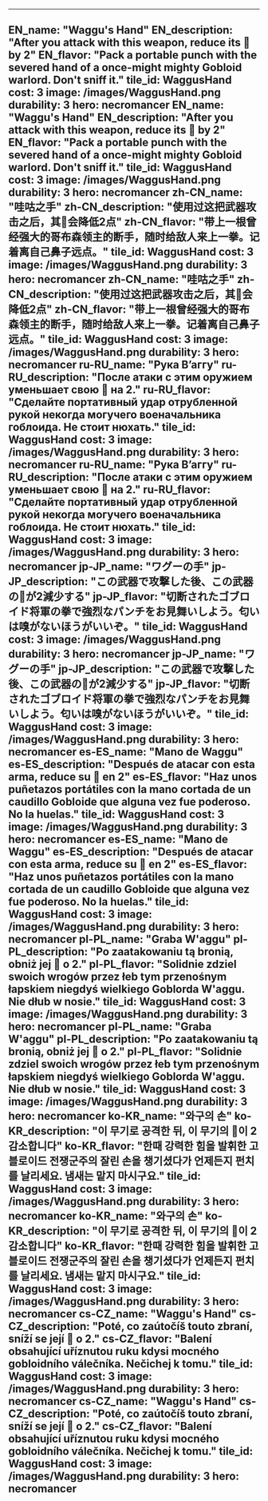---

EN_name: "Waggu's Hand"
EN_description: "After you attack with this weapon, reduce its 🔸 by 2"
EN_flavor: "Pack a portable punch with the severed hand of a once-might mighty Gobloid warlord. Don't sniff it."
tile_id: WaggusHand
cost: 3
image: /images/WaggusHand.png
durability: 3
hero: necromancer
EN_name: "Waggu's Hand"
EN_description: "After you attack with this weapon, reduce its 🔸 by 2"
EN_flavor: "Pack a portable punch with the severed hand of a once-might mighty Gobloid warlord. Don't sniff it."
tile_id: WaggusHand
cost: 3
image: /images/WaggusHand.png
durability: 3
hero: necromancer
zh-CN_name: "哇咕之手"
zh-CN_description: "使用过这把武器攻击之后，其🔸会降低2点"
zh-CN_flavor: "带上一根曾经强大的哥布森领主的断手，随时给敌人来上一拳。记着离自己鼻子远点。"
tile_id: WaggusHand
cost: 3
image: /images/WaggusHand.png
durability: 3
hero: necromancer
zh-CN_name: "哇咕之手"
zh-CN_description: "使用过这把武器攻击之后，其🔸会降低2点"
zh-CN_flavor: "带上一根曾经强大的哥布森领主的断手，随时给敌人来上一拳。记着离自己鼻子远点。"
tile_id: WaggusHand
cost: 3
image: /images/WaggusHand.png
durability: 3
hero: necromancer
ru-RU_name: "Рука В’аггу"
ru-RU_description: "После атаки с этим оружием уменьшает свою 🔸 на 2."
ru-RU_flavor: "Сделайте портативный удар отрубленной рукой некогда могучего военачальника гоблоида. Не стоит нюхать."
tile_id: WaggusHand
cost: 3
image: /images/WaggusHand.png
durability: 3
hero: necromancer
ru-RU_name: "Рука В’аггу"
ru-RU_description: "После атаки с этим оружием уменьшает свою 🔸 на 2."
ru-RU_flavor: "Сделайте портативный удар отрубленной рукой некогда могучего военачальника гоблоида. Не стоит нюхать."
tile_id: WaggusHand
cost: 3
image: /images/WaggusHand.png
durability: 3
hero: necromancer
jp-JP_name: "ワグーの手"
jp-JP_description: "この武器で攻撃した後、この武器の🔸が2減少する"
jp-JP_flavor: "切断されたゴブロイド将軍の拳で強烈なパンチをお見舞いしよう。匂いは嗅がないほうがいいぞ。"
tile_id: WaggusHand
cost: 3
image: /images/WaggusHand.png
durability: 3
hero: necromancer
jp-JP_name: "ワグーの手"
jp-JP_description: "この武器で攻撃した後、この武器の🔸が2減少する"
jp-JP_flavor: "切断されたゴブロイド将軍の拳で強烈なパンチをお見舞いしよう。匂いは嗅がないほうがいいぞ。"
tile_id: WaggusHand
cost: 3
image: /images/WaggusHand.png
durability: 3
hero: necromancer
es-ES_name: "Mano de Waggu"
es-ES_description: "Después de atacar con esta arma, reduce su 🔸 en 2"
es-ES_flavor: "Haz unos puñetazos portátiles con la mano cortada de un caudillo Gobloide que alguna vez fue poderoso. No la huelas."
tile_id: WaggusHand
cost: 3
image: /images/WaggusHand.png
durability: 3
hero: necromancer
es-ES_name: "Mano de Waggu"
es-ES_description: "Después de atacar con esta arma, reduce su 🔸 en 2"
es-ES_flavor: "Haz unos puñetazos portátiles con la mano cortada de un caudillo Gobloide que alguna vez fue poderoso. No la huelas."
tile_id: WaggusHand
cost: 3
image: /images/WaggusHand.png
durability: 3
hero: necromancer
pl-PL_name: "Graba W'aggu"
pl-PL_description: "Po zaatakowaniu tą bronią, obniż jej 🔸 o 2."
pl-PL_flavor: "Solidnie zdziel swoich wrogów przez łeb tym przenośnym łapskiem niegdyś wielkiego Goblorda W'aggu. Nie dłub w nosie."
tile_id: WaggusHand
cost: 3
image: /images/WaggusHand.png
durability: 3
hero: necromancer
pl-PL_name: "Graba W'aggu"
pl-PL_description: "Po zaatakowaniu tą bronią, obniż jej 🔸 o 2."
pl-PL_flavor: "Solidnie zdziel swoich wrogów przez łeb tym przenośnym łapskiem niegdyś wielkiego Goblorda W'aggu. Nie dłub w nosie."
tile_id: WaggusHand
cost: 3
image: /images/WaggusHand.png
durability: 3
hero: necromancer
ko-KR_name: "와구의 손"
ko-KR_description: "이 무기로 공격한 뒤, 이 무기의 🔸이 2 감소합니다"
ko-KR_flavor: "한때 강력한 힘을 발휘한 고블로이드 전쟁군주의 잘린 손을 챙기셨다가 언제든지 펀치를 날리세요. 냄새는 맡지 마시구요."
tile_id: WaggusHand
cost: 3
image: /images/WaggusHand.png
durability: 3
hero: necromancer
ko-KR_name: "와구의 손"
ko-KR_description: "이 무기로 공격한 뒤, 이 무기의 🔸이 2 감소합니다"
ko-KR_flavor: "한때 강력한 힘을 발휘한 고블로이드 전쟁군주의 잘린 손을 챙기셨다가 언제든지 펀치를 날리세요. 냄새는 맡지 마시구요."
tile_id: WaggusHand
cost: 3
image: /images/WaggusHand.png
durability: 3
hero: necromancer
cs-CZ_name: "Waggu's Hand"
cs-CZ_description: "Poté, co zaútočíš touto zbraní, sníží se její 🔸 o 2."
cs-CZ_flavor: "Balení obsahující uříznutou ruku kdysi mocného gobloidního válečníka. Nečichej k tomu."
tile_id: WaggusHand
cost: 3
image: /images/WaggusHand.png
durability: 3
hero: necromancer
cs-CZ_name: "Waggu's Hand"
cs-CZ_description: "Poté, co zaútočíš touto zbraní, sníží se její 🔸 o 2."
cs-CZ_flavor: "Balení obsahující uříznutou ruku kdysi mocného gobloidního válečníka. Nečichej k tomu."
tile_id: WaggusHand
cost: 3
image: /images/WaggusHand.png
durability: 3
hero: necromancer
---